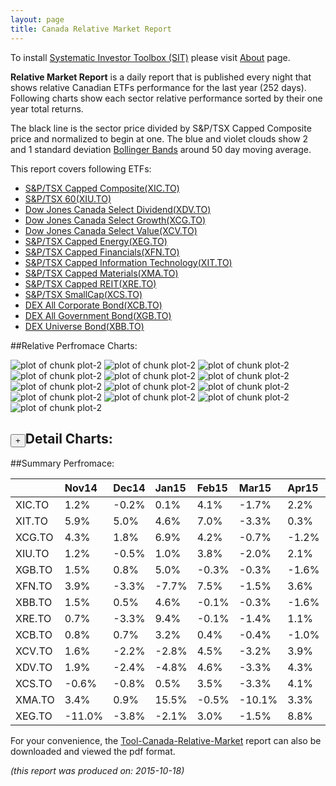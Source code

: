```yaml
---
layout: page
title: Canada Relative Market Report
---
```



To install [Systematic Investor Toolbox (SIT)](https://github.com/systematicinvestor/SIT) please visit [About](/about) page.





**Relative Market Report** is a daily report that is published every night 
that shows relative Canadian ETFs performance 
for the last year (252 days). Following charts show each sector relative 
performance sorted by their one year total returns. 

The black line is the sector price divided by S&P/TSX Capped Composite price 
and normalized to begin at one. 
The blue and violet clouds show 2 and 1 standard deviation 
[Bollinger Bands](http://en.wikipedia.org/wiki/Bollinger_Bands)
around 50 day moving average. 

This report covers following ETFs:

* [S&P/TSX Capped Composite(XIC.TO)](http://finance.yahoo.com/q/hl?s=XIC.TO)
* [S&P/TSX 60(XIU.TO)](http://finance.yahoo.com/q/hl?s=XIU.TO)
* [Dow Jones Canada Select Dividend(XDV.TO)](http://finance.yahoo.com/q/hl?s=XDV.TO)
* [Dow Jones Canada Select Growth(XCG.TO)](http://finance.yahoo.com/q/hl?s=XCG.TO)
* [Dow Jones Canada Select Value(XCV.TO)](http://finance.yahoo.com/q/hl?s=XCV.TO)
* [S&P/TSX Capped Energy(XEG.TO)](http://finance.yahoo.com/q/hl?s=XEG.TO)
* [S&P/TSX Capped Financials(XFN.TO)](http://finance.yahoo.com/q/hl?s=XFN.TO)
* [S&P/TSX Capped Information Technology(XIT.TO)](http://finance.yahoo.com/q/hl?s=XIT.TO)
* [S&P/TSX Capped Materials(XMA.TO)](http://finance.yahoo.com/q/hl?s=XMA.TO)
* [S&P/TSX Capped REIT(XRE.TO)](http://finance.yahoo.com/q/hl?s=XRE.TO)
* [S&P/TSX SmallCap(XCS.TO)](http://finance.yahoo.com/q/hl?s=XCS.TO)
* [DEX All Corporate Bond(XCB.TO)](http://finance.yahoo.com/q/hl?s=XCB.TO)
* [DEX All Government Bond(XGB.TO)](http://finance.yahoo.com/q/hl?s=XGB.TO)
* [DEX Universe Bond(XBB.TO)](http://finance.yahoo.com/q/hl?s=XBB.TO)


##Relative Perfromace Charts:
    


![plot of chunk plot-2](/public/images/Tool-Canada-Relative-Market/plot-2-1.png) ![plot of chunk plot-2](/public/images/Tool-Canada-Relative-Market/plot-2-2.png) ![plot of chunk plot-2](/public/images/Tool-Canada-Relative-Market/plot-2-3.png) ![plot of chunk plot-2](/public/images/Tool-Canada-Relative-Market/plot-2-4.png) ![plot of chunk plot-2](/public/images/Tool-Canada-Relative-Market/plot-2-5.png) ![plot of chunk plot-2](/public/images/Tool-Canada-Relative-Market/plot-2-6.png) ![plot of chunk plot-2](/public/images/Tool-Canada-Relative-Market/plot-2-7.png) ![plot of chunk plot-2](/public/images/Tool-Canada-Relative-Market/plot-2-8.png) ![plot of chunk plot-2](/public/images/Tool-Canada-Relative-Market/plot-2-9.png) ![plot of chunk plot-2](/public/images/Tool-Canada-Relative-Market/plot-2-10.png) ![plot of chunk plot-2](/public/images/Tool-Canada-Relative-Market/plot-2-11.png) ![plot of chunk plot-2](/public/images/Tool-Canada-Relative-Market/plot-2-12.png) ![plot of chunk plot-2](/public/images/Tool-Canada-Relative-Market/plot-2-13.png) 

<input type="button" class="btn btn-sm" value="+">Detail Charts:
---
    




<div markdown="1" style="display:none;">
    


![plot of chunk plot-2](/public/images/Tool-Canada-Relative-Market/plot-2-14.png) ![plot of chunk plot-2](/public/images/Tool-Canada-Relative-Market/plot-2-15.png) ![plot of chunk plot-2](/public/images/Tool-Canada-Relative-Market/plot-2-16.png) ![plot of chunk plot-2](/public/images/Tool-Canada-Relative-Market/plot-2-17.png) ![plot of chunk plot-2](/public/images/Tool-Canada-Relative-Market/plot-2-18.png) ![plot of chunk plot-2](/public/images/Tool-Canada-Relative-Market/plot-2-19.png) ![plot of chunk plot-2](/public/images/Tool-Canada-Relative-Market/plot-2-20.png) ![plot of chunk plot-2](/public/images/Tool-Canada-Relative-Market/plot-2-21.png) ![plot of chunk plot-2](/public/images/Tool-Canada-Relative-Market/plot-2-22.png) ![plot of chunk plot-2](/public/images/Tool-Canada-Relative-Market/plot-2-23.png) ![plot of chunk plot-2](/public/images/Tool-Canada-Relative-Market/plot-2-24.png) ![plot of chunk plot-2](/public/images/Tool-Canada-Relative-Market/plot-2-25.png) ![plot of chunk plot-2](/public/images/Tool-Canada-Relative-Market/plot-2-26.png) ![plot of chunk plot-2](/public/images/Tool-Canada-Relative-Market/plot-2-27.png) 

</div>
    




##Summary Perfromace:
    




|       |Nov14  |Dec14  |Jan15  |Feb15  |Mar15  |Apr15  |May15  |Jun15  |Jul15  |Aug15  |Sep15  |Oct15  |Total  |
|:------|:------|:------|:------|:------|:------|:------|:------|:------|:------|:------|:------|:------|:------|
|XIC.TO |  1.2% | -0.2% |  0.1% |  4.1% | -1.7% |  2.2% | -1.2% | -2.9% | -0.2% | -4.3% | -3.4% |  4.2% | -2.5% |
|XIT.TO |  5.9% |  5.0% |  4.6% |  7.0% | -3.3% |  0.3% | -0.2% | -6.0% |  7.6% | -2.6% | -3.2% |  1.4% | 16.4% |
|XCG.TO |  4.3% |  1.8% |  6.9% |  4.2% | -0.7% | -1.2% |  0.6% | -2.7% |  2.7% | -5.2% | -4.7% |  5.0% | 10.7% |
|XIU.TO |  1.2% | -0.5% |  1.0% |  3.8% | -2.0% |  2.1% | -1.1% | -2.9% |  0.9% | -4.6% | -3.1% |  4.0% | -1.7% |
|XGB.TO |  1.5% |  0.8% |  5.0% | -0.3% | -0.3% | -1.6% |  0.2% | -0.5% |  1.4% | -0.9% | -0.6% | -0.1% |  4.5% |
|XFN.TO |  3.9% | -3.3% | -7.7% |  7.5% | -1.5% |  3.6% | -1.6% | -1.4% |  0.3% | -3.3% | -0.5% |  1.7% | -3.0% |
|XBB.TO |  1.5% |  0.5% |  4.6% | -0.1% | -0.3% | -1.6% |  0.2% | -0.7% |  1.7% | -1.2% | -0.2% | -0.3% |  4.0% |
|XRE.TO |  0.7% | -3.3% |  9.4% | -0.1% | -1.4% |  1.1% | -5.2% | -1.4% |  0.5% | -5.4% |  1.7% |  1.4% | -2.7% |
|XCB.TO |  0.8% |  0.7% |  3.2% |  0.4% | -0.4% | -1.0% |  0.0% | -0.4% |  0.7% | -1.2% | -0.3% | -0.3% |  2.2% |
|XCV.TO |  1.6% | -2.2% | -2.8% |  4.5% | -3.2% |  3.9% | -2.3% | -2.3% | -1.9% | -3.7% | -3.7% |  6.3% | -6.2% |
|XDV.TO |  1.9% | -2.4% | -4.8% |  4.6% | -3.3% |  4.3% | -2.2% | -2.4% | -2.1% | -3.3% | -1.6% |  2.9% | -8.5% |
|XCS.TO | -0.6% | -0.8% |  0.5% |  3.5% | -3.3% |  4.1% |  0.1% | -3.2% | -6.8% | -2.8% | -6.8% |  8.3% | -8.5% |
|XMA.TO |  3.4% |  0.9% | 15.5% | -0.5% |-10.1% |  3.3% | -0.8% | -5.2% |-14.6% | -2.4% | -9.6% | 13.2% |-10.5% |
|XEG.TO |-11.0% | -3.8% | -2.1% |  3.0% | -1.5% |  8.8% | -7.2% | -6.2% | -9.0% | -2.1% | -8.1% | 12.3% |-25.9% |
    


For your convenience, the 
[Tool-Canada-Relative-Market](/public/images/Tool-Canada-Relative-Market/Tool-Canada-Relative-Market.pdf)
report can also be downloaded and viewed the pdf format.



*(this report was produced on: 2015-10-18)*
